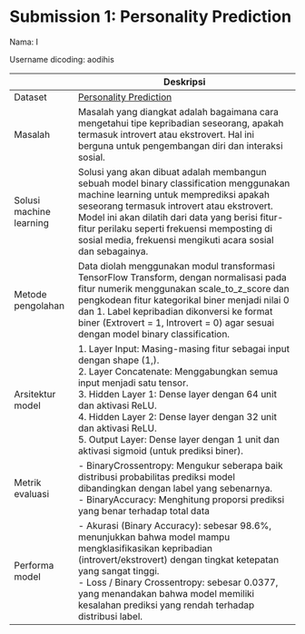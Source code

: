 # Submission 1: Personality Prediction
Nama: I

Username dicoding: aodihis

| | Deskripsi                                                                                                                                                                                                                                                                                                                                                                                |
| ----------- |------------------------------------------------------------------------------------------------------------------------------------------------------------------------------------------------------------------------------------------------------------------------------------------------------------------------------------------------------------------------------------------|
| Dataset | [Personality Prediction](https://www.kaggle.com/datasets/shalmamuji/personality-prediction-data-introvert-extrovert)                                                                                                                                                                                                                                                                     |
| Masalah | Masalah yang diangkat adalah bagaimana cara mengetahui tipe kepribadian seseorang, apakah termasuk introvert atau ekstrovert. Hal ini berguna untuk pengembangan diri dan interaksi sosial.                                                                                                                                                                                              |
| Solusi machine learning | Solusi yang akan dibuat adalah membangun sebuah model binary classification menggunakan machine learning untuk memprediksi apakah seseorang termasuk introvert atau ekstrovert. Model ini akan dilatih dari data yang berisi fitur-fitur perilaku seperti frekuensi memposting di sosial media, frekuensi mengikuti acara sosial dan sebagainya.                                         |
| Metode pengolahan | Data diolah menggunakan modul transformasi TensorFlow Transform, dengan normalisasi pada fitur numerik menggunakan scale_to_z_score dan pengkodean fitur kategorikal biner menjadi nilai 0 dan 1. Label kepribadian dikonversi ke format biner (Extrovert = 1, Introvert = 0) agar sesuai dengan model binary classification.                                                            |
| Arsitektur model | 1. Layer Input: Masing-masing fitur sebagai input dengan shape (1,).<br/> 2. Layer Concatenate: Menggabungkan semua input menjadi satu tensor.<br/> 3. Hidden Layer 1: Dense layer dengan 64 unit dan aktivasi ReLU. <br/>4. Hidden Layer 2: Dense layer dengan 32 unit dan aktivasi ReLU. <br/> 5. Output Layer: Dense layer dengan 1 unit dan aktivasi sigmoid (untuk prediksi biner). |
| Metrik evaluasi | - BinaryCrossentropy: Mengukur seberapa baik distribusi probabilitas prediksi model dibandingkan dengan label yang sebenarnya. <br/> - BinaryAccuracy: Menghitung proporsi prediksi yang benar terhadap total data                                                                                                                                                                       |
| Performa model | - Akurasi (Binary Accuracy): sebesar 98.6%, menunjukkan bahwa model mampu mengklasifikasikan kepribadian (introvert/ekstrovert) dengan tingkat ketepatan yang sangat tinggi.<br/> - Loss / Binary Crossentropy: sebesar 0.0377, yang menandakan bahwa model memiliki kesalahan prediksi yang rendah terhadap distribusi label.                                                           |